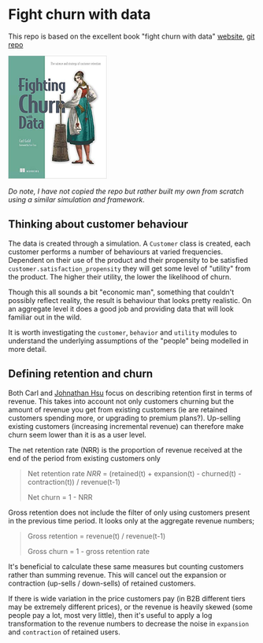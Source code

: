# Fight churn with data

This repo is based on the excellent book "fight churn with data" [website](https://fightchurnwithdata.com/), [git repo](https://github.com/carl24k/fight-churn)

<img src="md_refs/covertitle.png" width=200>

_Do note, I have not copied the repo but rather built my own from scratch using a similar simulation and framework_.

## Thinking about customer behaviour

The data is created through a simulation. A `Customer` class is created, each customer performs a number of behaviours at varied frequencies. Dependent on their use of the product and their propensity to be satisfied `customer.satisfaction_propensity` they will get some level of "utility" from the product. The higher their utility, the lower the likelihood of churn.

Though this all sounds a bit "economic man", something that couldn't possibly reflect reality, the result is behaviour that looks pretty realistic. On an aggregate level it does a good job and providing data that will look familiar out in the wild.

It is worth investigating the `customer`, `behavior` and `utility` modules to understand the underlying assumptions of the "people" being modelled in more detail.

## Defining retention and churn

Both Carl and [Johnathan Hsu](https://tribecap.co/a-quantitative-approach-to-product-market-fit/) focus on describing retention first in terms of revenue. This takes into account not only customers churning but the amount of revenue you get from existing customers (ie are retained customers spending more, or upgrading to premium plans?). Up-selling existing customers (increasing incremental revenue) can therefore make churn seem lower than it is as a user level.

The net retention rate (NRR) is the proportion of revenue received at the end of the period from existing customers only

> Net retention rate $NRR$ = (retained(t) + expansion(t) - churned(t) - contraction(t)) / revenue(t-1)
>
> Net churn = 1 - NRR

Gross retention does not include the filter of only using customers present in the previous time period. It looks only at the aggregate revenue numbers;

> Gross retention = revenue(t) / revenue(t-1)
>
> Gross churn = 1 - gross retention rate

It's beneficial to calculate these same measures but counting customers rather than summing revenue. This will cancel out the expansion or contraction (up-sells / down-sells) of retained customers.

If there is wide variation in the price customers pay (in B2B different tiers may be extremely different prices), or the revenue is heavily skewed (some people pay a lot, most very little), then it's useful to apply a log transformation to the revenue numbers to decrease the noise in `expansion` and `contraction` of retained users.
